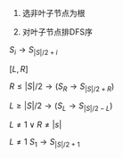 1. 选非叶子节点为根

2. 对叶子节点排DFS序

$S_i \to S_{|S|/2+i}$

$[L,R]$

$R \leq |S|/2 \to  (S_R \to S_{|S|/2+R})$ 

$L \ge |S|/2 \to  (S_L \to S_{|S|/2-L})$

$L \neq 1 \lor R\neq |s|$

$L \neq 1$ $S_1 \to S_{|S|/2+1}$
